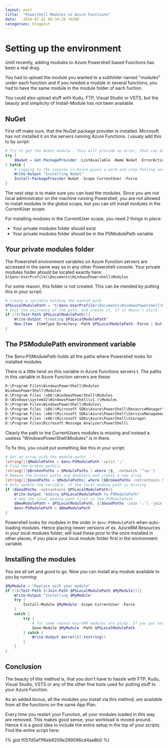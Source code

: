 ```yaml
---
layout: post
title:  "Powershell Modules in Azure Functions"
date:   2018-07-22 08:34:28 +0200
categories: blogpost
---
```

# Setting up the environment

Until recently, adding modules to Azure Powershell based Functions has been a real drag.

You had to upload the module you wanted to a subfolder named "modules" under each function and if you needed a module in several functions, you had to have the same module in the module folder of each fuction.

You could also upload stuff with Kudu, FTP, Visual Studio or VSTS, but the beauty and simplicity of Install-Module has not been available.

## NuGet

First off make sure, that the NuGet package provider is installed. Microsoft has not installed it on the servers running Azure Functions. I usualy add this to by script:

``` Powershell
# Try to get the NuGet module - this will provide an error, that can be used for the catch
try {
    $NuGet = Get-PackageProvider -ListAvailable -Name NuGet -ErrorAction Stop
} Catch {
    # Logging to the console in Azure gives a warm and cosy feeling and provides documentation for your scripts
    Write-Output "Installing NuGet"
    Install-PackageProvider NuGet -Scope CurrentUser -Force
}

```

The next step is to make sure you can load the modules. Since you are not local administrator on the machine running Powershell, you are not allowed to install modules in the global scope, but you can stil install modules in the CurrentUser scope.

For installing modules in the CurrentUser scope, you need 2 things in place:

* Your private modules folder should exist
* Your private modules folder should be in the PSModulePath variable

## Your private modules folder

The Powershell environment variables on Azure Function servers are accessed in the same way as in any other Powershell console. Your private modules folder ahould be located exactly here: ```$($env:UserProfile)\Documents\WindowsPowershell\Modules```

For some reason, this folder is not created. This can be mended by putting this in your script:

```Powershell
# Create a variable holding the wanted path
$PSLocalModulePath = "$($env:UserProfile)\Documents\WindowsPowershell\Modules"
# Test the existance of the path, and create it, if it doesn't exist
if (!$(Test-Path $PSLocalModulePath)){
    Write-Output "Creating $PSLocalModulePath"
    New-Item -ItemType Directory -Path $PSLocalModulePath -Force | Out-Null
}
```

## The PSModulePath environment variable

The $env:PSModulePath holds all the paths where Powershell looks for installed modules.

There is a little twist on this variable in Azure Functions servers t. The paths in this variable in Azure Function servers are these:

``` Powershell
D:\Program Files\WindowsPowerShell\Modules
WindowsPowerShell\Modules
D:\Program Files (x86)\WindowsPowerShell\Modules
D:\Windows\system32\WindowsPowerShell\v1.0\Modules
D:\Program Files\WindowsPowerShell\Modules\
D:\Program Files (x86)\Microsoft SDKs\Azure\PowerShell\ResourceManager\AzureResourceManager\
D:\Program Files (x86)\Microsoft SDKs\Azure\PowerShell\ServiceManagement\
D:\Program Files (x86)\Microsoft SDKs\Azure\PowerShell\Storage\
D:\Program Files\Microsoft Message Analyzer\PowerShell\
```

Clearly the path to tne CurrentUsers modules is missing and instead a useless "WindowsPowerShell\Modules" is in there.

To fix this, you could put something like this in your script:

``` Powershell
# Get an array with the module paths
[string[]]$ModulePaths = $env:PSModulePath -split ';'
# Find the broken path(s)
[string[]]$BrokenPaths = $ModulePaths | where {$_ -notmatch '^\w:'}
# Remove the broken paths and doublets and create a new array
[string[]]$GoodPaths = $ModulePaths| where {$BrokenPaths -notcontains $_} | Select-Object -Unique
# Only update the variable, if the local module path is missing
if ($GoodPaths -notcontains $PSLocalModulePath){
    Write-Output "Adding $PSLocalModulePath to PSModulePath"
    # Add the local module path first in the PSModulePath
    $NewModulePath = $PSLocalModulePath, $($GoodPaths -join ';') -join ';'
    $env:PSModulePath = $NewModulePath
}

```

Powershell looks for modules in the order in ```$env:PSModulePath``` when auto-loading modules. Hence placing newer versions of ex. AzureRM.Resources in your local modules folder, will load these prior to the once installed in other places, if you place your local module folder first in the environment variable.

## Installing the modules

You are all set and good to go. Now you can install any module available to you by running:

``` Powershell
$MyModule = "Replace with your module"
if (!$(Test-Path $(Join-Path $PSLocalModulePath $MyModule))){
    Write-Output "Installing $MyModule"
    try {
        Install-Module $MyModule -Scope CurrentUser -Force
    }
    catch {
        try {
            # for some reason AzureRM modules are picky. If you got one installed, the others can only be copied to the folder.
            Save-Module $MyModule -Path $PSLocalModulePath
        } catch {
            Write-Output $error[0].tostring()
        }
    }
}
```

## Conclusion

The beauty of this method is, that you don't have to hassle with FTP, Kudu, Visual Studio, VSTS or any of the other fine tools used for putting stuff to your Azure Function.

As an added bonus, all the modules you install via this method, are available from all the functions on the same App Plan.

Every time you restart your Function, all your modules loaded in this way are removed. This makes good sense, your workload is moved around. Hence it is a good idea to include the entire setup in the top of your scripts. Find the entire script here:

{% gist f057d5ef1f6eb9209e299096cd4aa8b0 %}